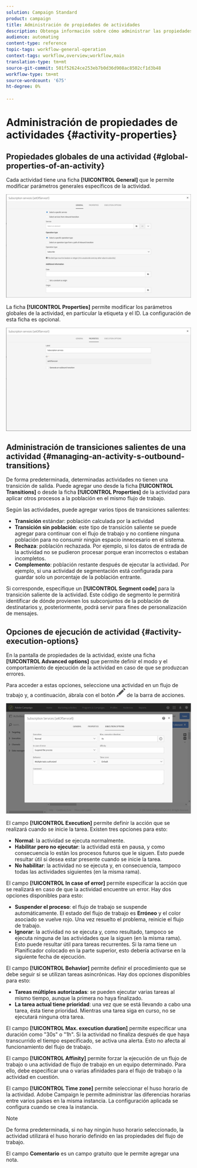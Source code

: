 ```yaml
---
solution: Campaign Standard
product: campaign
title: Administración de propiedades de actividades
description: Obtenga información sobre cómo administrar las propiedades de las actividades de flujo de trabajo.
audience: automating
content-type: reference
topic-tags: workflow-general-operation
context-tags: workflow,overview;workflow,main
translation-type: tm+mt
source-git-commit: 501f52624ce253eb7b0d36d908ac8502cf1d3b48
workflow-type: tm+mt
source-wordcount: '675'
ht-degree: 0%

---
```



# Administración de propiedades de actividades {#activity-properties}

## Propiedades globales de una actividad {#global-properties-of-an-activity}

Cada actividad tiene una ficha **[!UICONTROL General]** que le permite modificar parámetros generales específicos de la actividad.

![](assets/activity-properties.png)

La ficha **[!UICONTROL Properties]** permite modificar los parámetros globales de la actividad, en particular la etiqueta y el ID. La configuración de esta ficha es opcional.

![](assets/activity-properties2.png)

## Administración de transiciones salientes de una actividad {#managing-an-activity-s-outbound-transitions}

De forma predeterminada, determinadas actividades no tienen una transición de salida. Puede agregar uno desde la ficha **[!UICONTROL Transitions]** o desde la ficha **[!UICONTROL Properties]** de la actividad para aplicar otros procesos a la población en el mismo flujo de trabajo.

Según las actividades, puede agregar varios tipos de transiciones salientes:

* **Transición** estándar: población calculada por la actividad
* **Transición sin población**: este tipo de transición saliente se puede agregar para continuar con el flujo de trabajo y no contiene ninguna población para no consumir ningún espacio innecesario en el sistema.
* **Rechaza**: población rechazada. Por ejemplo, si los datos de entrada de la actividad no se pudieron procesar porque eran incorrectos o estaban incompletos.
* **Complemento**: población restante después de ejecutar la actividad. Por ejemplo, si una actividad de segmentación está configurada para guardar solo un porcentaje de la población entrante.

Si corresponde, especifique un **[!UICONTROL Segment code]** para la transición saliente de la actividad. Este código de segmento le permitirá identificar de dónde provienen los subconjuntos de la población de destinatarios y, posteriormente, podrá servir para fines de personalización de mensajes.

## Opciones de ejecución de actividad {#activity-execution-options}

En la pantalla de propiedades de la actividad, existe una ficha **[!UICONTROL Advanced options]** que permite definir el modo y el comportamiento de ejecución de la actividad en caso de que se produzcan errores.

Para acceder a estas opciones, seleccione una actividad en un flujo de trabajo y, a continuación, ábrala con el botón ![](assets/edit_darkgrey-24px.png) de la barra de acciones.

![](assets/wkf_advanced_parameters.png)

El campo **[!UICONTROL Execution]** permite definir la acción que se realizará cuando se inicie la tarea. Existen tres opciones para esto:

* **Normal**: la actividad se ejecuta normalmente.
* **Habilitar pero no ejecutar**: la actividad está en pausa, y como consecuencia lo están los procesos futuros que le siguen. Esto puede resultar útil si desea estar presente cuando se inicie la tarea.
* **No habilitar**: la actividad no se ejecuta y, en consecuencia, tampoco todas las actividades siguientes (en la misma rama).

El campo **[!UICONTROL In case of error]** permite especificar la acción que se realizará en caso de que la actividad encuentre un error. Hay dos opciones disponibles para esto:

* **Suspender el proceso**: el flujo de trabajo se suspende automáticamente. El estado del flujo de trabajo es **Erróneo** y el color asociado se vuelve rojo. Una vez resuelto el problema, reinicie el flujo de trabajo.
* **Ignorar**: la actividad no se ejecuta y, como resultado, tampoco se ejecuta ninguna de las actividades que la siguen (en la misma rama). Esto puede resultar útil para tareas recurrentes. Si la rama tiene un Planificador colocado en la parte superior, esto debería activarse en la siguiente fecha de ejecución.

El campo **[!UICONTROL Behavior]** permite definir el procedimiento que se debe seguir si se utilizan tareas asincrónicas. Hay dos opciones disponibles para esto:

* **Tareas múltiples autorizadas**: se pueden ejecutar varias tareas al mismo tiempo, aunque la primera no haya finalizado.
* **La tarea actual tiene prioridad**: una vez que se está llevando a cabo una tarea, ésta tiene prioridad. Mientras una tarea siga en curso, no se ejecutará ninguna otra tarea.

El campo **[!UICONTROL Max. execution duration]** permite especificar una duración como &quot;30s&quot; o &quot;1h&quot;. Si la actividad no finaliza después de que haya transcurrido el tiempo especificado, se activa una alerta. Esto no afecta al funcionamiento del flujo de trabajo.

El campo **[!UICONTROL Affinity]** permite forzar la ejecución de un flujo de trabajo o una actividad de flujo de trabajo en un equipo determinado. Para ello, debe especificar una o varias afinidades para el flujo de trabajo o la actividad en cuestión.

El campo **[!UICONTROL Time zone]** permite seleccionar el huso horario de la actividad. Adobe Campaign le permite administrar las diferencias horarias entre varios países en la misma instancia. La configuración aplicada se configura cuando se crea la instancia.

>[!NOTE]
>
>De forma predeterminada, si no hay ningún huso horario seleccionado, la actividad utilizará el huso horario definido en las propiedades del flujo de trabajo.

El campo **Comentario** es un campo gratuito que le permite agregar una nota.
